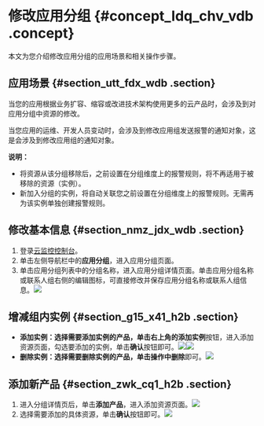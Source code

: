 # 修改应用分组 {#concept_ldq_chv_vdb .concept}

本文为您介绍修改应用分组的应用场景和相关操作步骤。

## 应用场景 {#section_utt_fdx_wdb .section}

当您的应用根据业务扩容、缩容或改进技术架构使用更多的云产品时，会涉及到对应用分组中资源的修改。

当您应用的运维、开发人员变动时，会涉及到修改应用组发送报警的通知对象，这是会涉及到修改应用组的通知对象。

**说明：** 

-   将资源从该分组移除后，之前设置在分组维度上的报警规则，将不再适用于被移除的资源（实例）。
-   新加入分组的实例，将自动关联您之前设置在分组维度上的报警规则。无需再为该实例单独创建报警规则。

## 修改基本信息 {#section_nmz_jdx_wdb .section}

1.  登录[云监控控制台](https://cms-intl.console.aliyun.com)。
2.  单击左侧导航栏中的**应用分组**，进入应用分组页面。
3.  单击应用分组列表中的分组名称，进入应用分组详情页面。单击应用分组名称或联系人组右侧的编辑图标，可直接修改并保存应用分组名称或联系人组信息。![](http://static-aliyun-doc.oss-cn-hangzhou.aliyuncs.com/assets/img/6147/15604062726598_zh-CN.png)

## 增减组内实例 {#section_g15_x41_h2b .section}

-   **添加实例：**选择需要添加实例的产品，单击右上角的**添加实例**按钮，进入添加资源页面，勾选要添加的实例，单击**确认**按钮即可。![](http://static-aliyun-doc.oss-cn-hangzhou.aliyuncs.com/assets/img/6147/15604062726600_zh-CN.png)![](http://static-aliyun-doc.oss-cn-hangzhou.aliyuncs.com/assets/img/6147/15604062726601_zh-CN.png)
-   **删除实例：**选择需要删除实例的产品，单击操作中**删除**即可。![](http://static-aliyun-doc.oss-cn-hangzhou.aliyuncs.com/assets/img/6147/15604062736599_zh-CN.png)

## 添加新产品 {#section_zwk_cq1_h2b .section}

1.  进入分组详情页后，单击**添加产品**，进入添加资源页面。![](http://static-aliyun-doc.oss-cn-hangzhou.aliyuncs.com/assets/img/6147/15604062736603_zh-CN.png)
2.  选择需要添加的具体资源，单击**确认**按钮即可。![](http://static-aliyun-doc.oss-cn-hangzhou.aliyuncs.com/assets/img/6147/15604062736604_zh-CN.png)

